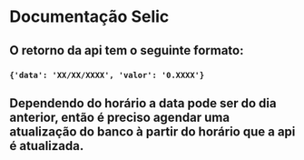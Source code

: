 # Documentação Selic
## O retorno da api tem o seguinte formato:
### `{'data': 'XX/XX/XXXX', 'valor': '0.XXXX'}`
## Dependendo do horário a data pode ser do dia anterior, então é preciso agendar uma atualização do banco à partir do horário que a api é atualizada.